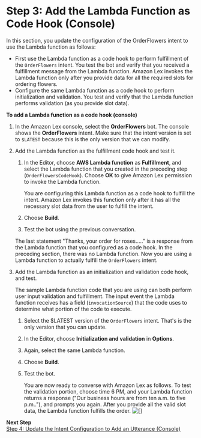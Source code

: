 # Step 3: Add the Lambda Function as Code Hook \(Console\)<a name="ex1-step3"></a>

In this section, you update the configuration of the OrderFlowers intent to use the Lambda function as follows:
+ First use the Lambda function as a code hook to perform fulfillment of the `OrderFlowers` intent\. You test the bot and verify that you received a fulfillment message from the Lambda function\. Amazon Lex invokes the Lambda function only after you provide data for all the required slots for ordering flowers\.
+ Configure the same Lambda function as a code hook to perform initialization and validation\. You test and verify that the Lambda function performs validation \(as you provide slot data\)\.

**To add a Lambda function as a code hook \(console\)**

1. In the Amazon Lex console, select the **OrderFlowers** bot\. The console shows the **OrderFlowers** intent\. Make sure that the intent version is set to `$LATEST` because this is the only version that we can modify\.

1. Add the Lambda function as the fulfillment code hook and test it\.

   1. In the Editor, choose **AWS Lambda function** as **Fulfillment**, and select the Lambda function that you created in the preceding step \(`OrderFlowersCodeHook`\)\. Choose **OK** to give Amazon Lex permission to invoke the Lambda function\.

      You are configuring this Lambda function as a code hook to fulfill the intent\. Amazon Lex invokes this function only after it has all the necessary slot data from the user to fulfill the intent\.

   1. Choose **Build**\.

   1. Test the bot using the previous conversation\.

   The last statement "Thanks, your order for roses\.\.\.\.\." is a response from the Lambda function that you configured as a code hook\. In the preceding section, there was no Lambda function\. Now you are using a Lambda function to actually fulfill the `OrderFlowers` intent\.

1. Add the Lambda function as an initialization and validation code hook, and test\.

   The sample Lambda function code that you are using can both perform user input validation and fulfillment\. The input event the Lambda function receives has a field \(`invocationSource`\) that the code uses to determine what portion of the code to execute\.

   1. Select the $LATEST version of the `OrderFlowers` intent\. That's is the only version that you can update\.

   1. In the Editor, choose **Initialization and validation** in **Options**\.

   1. Again, select the same Lambda function\.

   1. Choose **Build**\.

   1. Test the bot\.

      You are now ready to converse with Amazon Lex as follows\. To test the validation portion, choose time 6 PM, and your Lambda function returns a response \("Our business hours are from ten a.m. to five p.m.\."\), and prompts you again\. After you provide all the valid slot data, the Lambda function fulfills the order\.
![\[\]](http://docs.aws.amazon.com/lex/latest/dg/images/OrderFlowers-FullLambda.png)

**Next Step**  
[Step 4: Update the Intent Configuration to Add an Utterance \(Console\)](ex1-step4.md)
